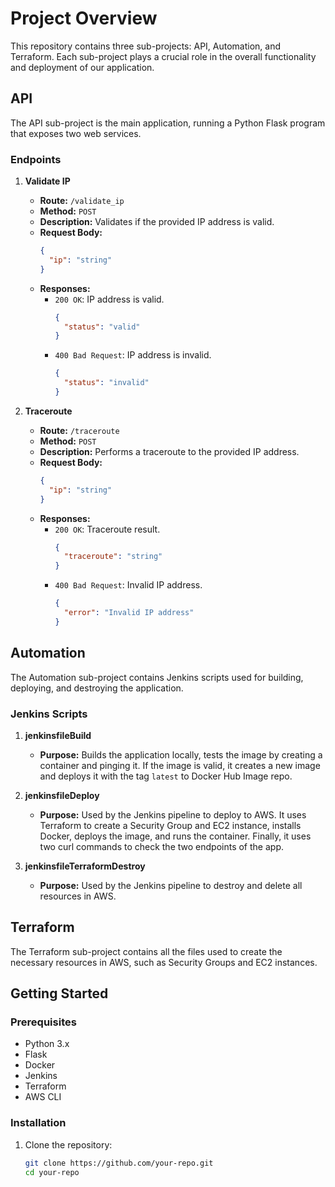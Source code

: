 # Project Overview

This repository contains three sub-projects: API, Automation, and Terraform. Each sub-project plays a crucial role in the overall functionality and deployment of our application.

## API

The API sub-project is the main application, running a Python Flask program that exposes two web services.

### Endpoints

1. **Validate IP**

   - **Route:** `/validate_ip`
   - **Method:** `POST`
   - **Description:** Validates if the provided IP address is valid.
   - **Request Body:**
     ```json
     {
       "ip": "string"
     }
     ```
   - **Responses:**
     - `200 OK`: IP address is valid.
       ```json
       {
         "status": "valid"
       }
       ```
     - `400 Bad Request`: IP address is invalid.
       ```json
       {
         "status": "invalid"
       }
       ```

2. **Traceroute**

   - **Route:** `/traceroute`
   - **Method:** `POST`
   - **Description:** Performs a traceroute to the provided IP address.
   - **Request Body:**
     ```json
     {
       "ip": "string"
     }
     ```
   - **Responses:**
     - `200 OK`: Traceroute result.
       ```json
       {
         "traceroute": "string"
       }
       ```
     - `400 Bad Request`: Invalid IP address.
       ```json
       {
         "error": "Invalid IP address"
       }
       ```

## Automation

The Automation sub-project contains Jenkins scripts used for building, deploying, and destroying the application.

### Jenkins Scripts

1. **jenkinsfileBuild**
   - **Purpose:** Builds the application locally, tests the image by creating a container and pinging it. If the image is valid, it creates a new image and deploys it with the tag `latest` to Docker Hub Image repo.

2. **jenkinsfileDeploy**
   - **Purpose:** Used by the Jenkins pipeline to deploy to AWS. It uses Terraform to create a Security Group and EC2 instance, installs Docker, deploys the image, and runs the container. Finally, it uses two curl commands to check the two endpoints of the app.

3. **jenkinsfileTerraformDestroy**
   - **Purpose:** Used by the Jenkins pipeline to destroy and delete all resources in AWS.

## Terraform

The Terraform sub-project contains all the files used to create the necessary resources in AWS, such as Security Groups and EC2 instances.

## Getting Started

### Prerequisites

- Python 3.x
- Flask
- Docker
- Jenkins
- Terraform
- AWS CLI

### Installation

1. Clone the repository:
   ```bash
   git clone https://github.com/your-repo.git
   cd your-repo
